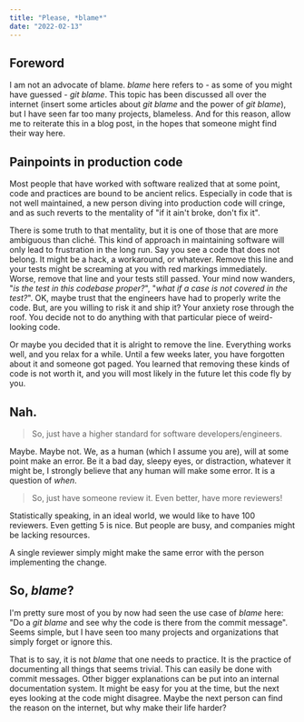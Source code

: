 ```yaml
---
title: "Please, *blame*"
date: "2022-02-13"
---
```


## Foreword

I am not an advocate of blame. *blame* here refers to - as some of you might have guessed - *git blame*. This topic has been discussed all over the internet (insert some articles about *git blame* and the power of *git blame*), but I have seen far too many projects, blameless. And for this reason, allow me to reiterate this in a blog post, in the hopes that someone might find their way here.

## Painpoints in production code

Most people that have worked with software realized that at some point, code and practices are bound to be ancient relics. Especially in code that is not well maintained, a new person diving into production code will cringe, and as such reverts to the mentality of "if it ain't broke, don't fix it".

There is some truth to that mentality, but it is one of those that are more ambiguous than cliché. This kind of approach in maintaining software will only lead to frustration in the long run. Say you see a code that does not belong. It might be a hack, a workaround, or whatever. Remove this line and your tests might be screaming at you with red markings immediately. Worse, remove that line and your tests still passed. Your mind now wanders, "*is the test in this codebase proper?*", "*what if a case is not covered in the test?*". OK, maybe trust that the engineers have had to properly write the code. But, are you willing to risk it and ship it? Your anxiety rose through the roof. You decide not to do anything with that particular piece of weird-looking code.

Or maybe you decided that it is alright to remove the line. Everything works well, and you relax for a while. Until a few weeks later, you have forgotten about it and someone got paged. You learned that removing these kinds of code is not worth it, and you will most likely in the future let this code fly by you.

## Nah.

> So, just have a higher standard for software developers/engineers.

Maybe. Maybe not. We, as a human (which I assume you are), will at some point make an error. Be it a bad day, sleepy eyes, or distraction, whatever it might be, I strongly believe that any human will make some error. It is a question of *when*.

> So, just have someone review it. Even better, have more reviewers!

Statistically speaking, in an ideal world, we would like to have 100 reviewers. Even getting 5 is nice. But people are busy, and companies might be lacking resources.

A single reviewer simply might make the same error with the person implementing the change.

## So, *blame*?

I'm pretty sure most of you by now had seen the use case of *blame* here: "Do a *git blame* and see why the code is there from the commit message". Seems simple, but I have seen too many projects and organizations that simply forget or ignore this.

That is to say, it is not *blame* that one needs to practice. It is the practice of documenting all things that seems trivial. This can easily be done with commit messages. Other bigger explanations can be put into an internal documentation system. It might be easy for you at the time, but the next eyes looking at the code might disagree. Maybe the next person can find the reason on the internet, but why make their life harder?

